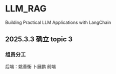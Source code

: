# LLM_RAG
Building Practical LLM Applications with LangChain

## 2025.3.3 确立 topic 3
### 组员分工
后端：姚善衡 卜展鹏
前端
